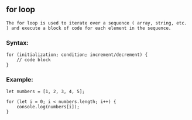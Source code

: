 ## for loop

```
The for loop is used to iterate over a sequence ( array, string, etc. ) and execute a block of code for each element in the sequence.
```

### Syntax:

```
for (initialization; condition; increment/decrement) {
    // code block
}
```

### Example:

```
let numbers = [1, 2, 3, 4, 5];

for (let i = 0; i < numbers.length; i++) {
    console.log(numbers[i]);
}

```
